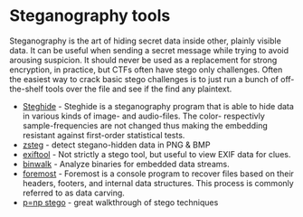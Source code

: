 # Steganography tools

Steganography is the art of hiding secret data inside other, plainly visible data. It can be useful when sending a secret message while trying to avoid arousing suspicion. It should never be used as a replacement for strong encryption, in practice, but CTFs often have stego only challenges. Often the easiest way to crack basic stego challenges is to just run a bunch of off-the-shelf tools over the file and see if the find any plaintext.

* [Steghide](http://steghide.sourceforge.net) - Steghide is a steganography program that is able to hide data in various kinds of image- and audio-files. The color- respectivly sample-frequencies are not changed thus making the embedding resistant against first-order statistical tests.
* [zsteg](https://github.com/zed-0xff/zsteg) - detect stegano-hidden data in PNG & BMP
* [exiftool](https://sno.phy.queensu.ca/~phil/exiftool/) - Not strictly a stego tool, but useful to view EXIF data for clues.
* [binwalk](https://github.com/devttys0/binwalk) - Analyze binaries for embedded data streams.
* [foremost](http://foremost.sourceforge.net/) - Foremost is a console program to recover files based on their headers, footers, and internal data structures. This process is commonly referred to as data carving.
* [p=np stego](https://pequalsnp-team.github.io/cheatsheet/steganography-101) - great walkthrough of stego techniques
